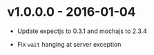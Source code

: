 # v1.0.0.0 - 2016-01-04

*   Update expectjs to 0.3.1 and mochajs to 2.3.4

*   Fix `wait` hanging at server exception
